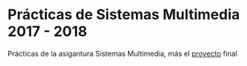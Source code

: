 # Prácticas de Sistemas Multimedia 2017 - 2018  

Prácticas de la asigantura Sistemas Multimedia, más el [proyecto](https://github.com/AGCarlos/SMM_1718/tree/master/Pr%C3%A1cticas/Proyecto) final
